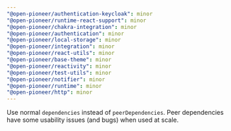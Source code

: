 ```yaml
---
"@open-pioneer/authentication-keycloak": minor
"@open-pioneer/runtime-react-support": minor
"@open-pioneer/chakra-integration": minor
"@open-pioneer/authentication": minor
"@open-pioneer/local-storage": minor
"@open-pioneer/integration": minor
"@open-pioneer/react-utils": minor
"@open-pioneer/base-theme": minor
"@open-pioneer/reactivity": minor
"@open-pioneer/test-utils": minor
"@open-pioneer/notifier": minor
"@open-pioneer/runtime": minor
"@open-pioneer/http": minor
---
```


Use normal `dependencies` instead of `peerDependencies`. Peer dependencies have some usability issues (and bugs) when used at scale.
